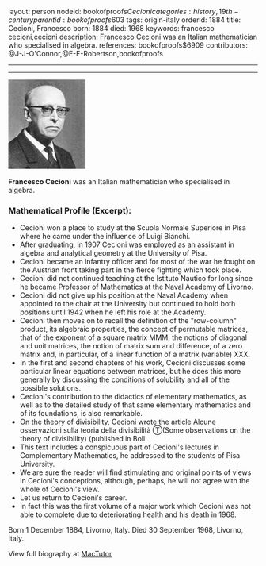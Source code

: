 layout: person
nodeid: bookofproofs$Cecioni
categories: history,19th-century
parentid: bookofproofs$603
tags: origin-italy
orderid: 1884
title: Cecioni, Francesco
born: 1884
died: 1968
keywords: francesco cecioni,cecioni
description: Francesco Cecioni was an Italian mathematician who specialised in algebra.
references: bookofproofs$6909
contributors: @J-J-O'Connor,@E-F-Robertson,bookofproofs

---



---

![Cecioni.jpg](https://github.com/bookofproofs/bookofproofs.github.io/blob/main/_sources/_assets/images/portraits/Cecioni.jpg?raw=true)

**Francesco Cecioni** was an Italian mathematician who specialised in algebra.

### Mathematical Profile (Excerpt):
* Cecioni won a place to study at the Scuola Normale Superiore in Pisa where he came under the influence of Luigi Bianchi.
* After graduating, in 1907 Cecioni was employed as an assistant in algebra and analytical geometry at the University of Pisa.
* Cecioni became an infantry officer and for most of the war he fought on the Austrian front taking part in the fierce fighting which took place.
* Cecioni did not continued teaching at the Istituto Nautico for long since he became Professor of Mathematics at the Naval Academy of Livorno.
* Cecioni did not give up his position at the Naval Academy when appointed to the chair at the University but continued to hold both positions until 1942 when he left his role at the Academy.
* Cecioni then moves on to recall the definition of the "row-column" product, its algebraic properties, the concept of permutable matrices, that of the exponent of a square matrix MMM, the notions of diagonal and unit matrices, the notion of matrix sum and difference, of a zero matrix and, in particular, of a linear function of a matrix (variable) XXX.
* In the first and second chapters of his work, Cecioni discusses some particular linear equations between matrices, but he does this more generally by discussing the conditions of solubility and all of the possible solutions.
* Cecioni's contribution to the didactics of elementary mathematics, as well as to the detailed study of that same elementary mathematics and of its foundations, is also remarkable.
* On the theory of divisibility, Cecioni wrote the article Alcune osservazioni sulla teoria della divisibilità Ⓣ(Some observations on the theory of divisibility) (published in Boll.
* This text includes a conspicuous part of Cecioni's lectures in Complementary Mathematics, he addressed to the students of Pisa University.
* We are sure the reader will find stimulating and original points of views in Cecioni's conceptions, although, perhaps, he will not agree with the whole of Cecioni's view.
* Let us return to Cecioni's career.
* In fact this was the first volume of a major work which Cecioni was not able to complete due to deteriorating health and his death in 1968.

Born 1 December 1884, Livorno, Italy. Died 30 September 1968, Livorno, Italy.

View full biography at [MacTutor](https://mathshistory.st-andrews.ac.uk/Biographies/Cecioni/)
